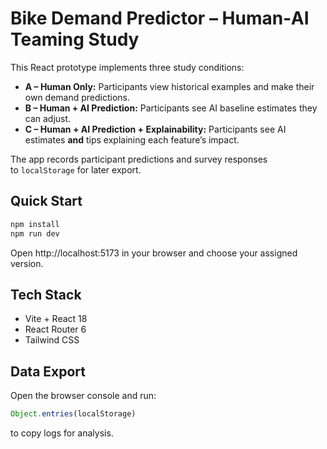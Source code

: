 # Bike Demand Predictor – Human‑AI Teaming Study

This React prototype implements three study conditions:

* **A – Human Only:** Participants view historical examples and make their own demand predictions.
* **B – Human + AI Prediction:** Participants see AI baseline estimates they can adjust.
* **C – Human + AI Prediction + Explainability:** Participants see AI estimates **and** tips explaining each feature’s impact.

The app records participant predictions and survey responses to `localStorage` for later export.

## Quick Start

```bash
npm install
npm run dev
```

Open http://localhost:5173 in your browser and choose your assigned version.

## Tech Stack

* Vite + React 18
* React Router 6
* Tailwind CSS

## Data Export

Open the browser console and run:

```js
Object.entries(localStorage)
```

to copy logs for analysis.